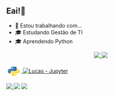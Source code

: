 ## Eai!🤙
- 🔭 Estou trabalhando com...
- 🎓 Estudando Gestão de TI
- 🎓 Aprendendo Python

<div align="center">
  <a href="https://github.com/LucasOliveira1301">
  <img height="150em" src="https://github-readme-stats.vercel.app/api?username=LucasOliveira1301&show_icons=true&theme=dark&include_all_commits=true&count_private=true"/>
 <img height="130em" src="https://github-readme-stats.vercel.app/api/top-langs/?username=LucasOliveira1301&layout=compact&langs_count=3&theme=dark"/>
</div>
  
<div style="display: inline_block"><br>
  <img align="center" alt="Lucas - Python" height="30" width="40" src="https://raw.githubusercontent.com/devicons/devicon/master/icons/python/python-original.svg">
  <img align="center" alt="Lucas - Jupyter" height="30" width="40" src="https://cdn.jsdelivr.net/gh/devicons/devicon/icons/jupyter/jupyter-original-wordmark.svg">
  
 </div>
<div>
  <br>
</div>
  
<div>
   <img src="https://img.shields.io/badge/Python-3776AB?style=for-the-badge&logo=python&logoColor=white"target="_blank">
   <a href="mailto:oliveira.vieira1301@gmail.com" target="_blank"><img src="https://img.shields.io/badge/Gmail-D14836?style=for-the-badge&logo=gmail&logoColor=white"target="_blank"></a>
   <a href="https://wa.me/5511934924789" target="_blank"><img src= "https://img.shields.io/badge/WhatsApp-25D366?style=for-the-badge&logo=whatsapp&logoColor=white">
</div>
  
